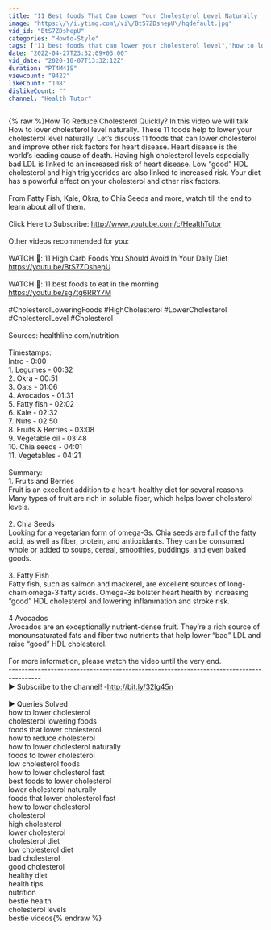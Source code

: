 ```yaml
---
title: "11 Best foods That Can Lower Your Cholesterol Level Naturally | How To Reduce Cholesterol Quickly"
image: "https:\/\/i.ytimg.com\/vi\/BtS7ZDshepU\/hqdefault.jpg"
vid_id: "BtS7ZDshepU"
categories: "Howto-Style"
tags: ["11 best foods that can lower your cholesterol level","how to lower cholesterol","how to lower cholesterol naturally"]
date: "2022-04-27T23:32:09+03:00"
vid_date: "2020-10-07T13:32:12Z"
duration: "PT4M41S"
viewcount: "9422"
likeCount: "108"
dislikeCount: ""
channel: "Health Tutor"
---
```

{% raw %}How To Reduce Cholesterol Quickly? In this video we will talk How to lover cholesterol level naturally. These 11 foods help to lower your cholesterol level naturally.  Let’s discuss 11 foods that can lower cholesterol and improve other risk factors for heart disease. Heart disease is the world’s leading cause of death. Having high cholesterol levels  especially bad LDL  is linked to an increased risk of heart disease. Low “good” HDL cholesterol and high triglycerides are also linked to increased risk. Your diet has a powerful effect on your cholesterol and other risk factors.<br /><br />From Fatty Fish, Kale, Okra, to Chia Seeds and more, watch till the end to learn about all of them.<br /><br />Click Here to Subscribe: <a rel="nofollow" target="blank" href="http://www.youtube.com/c/HealthTutor">http://www.youtube.com/c/HealthTutor</a> <br /><br />Other videos recommended for you:<br /><br />WATCH 🎥:  11 High Carb Foods You Should Avoid In Your Daily Diet<br /><a rel="nofollow" target="blank" href="https://youtu.be/BtS7ZDshepU">https://youtu.be/BtS7ZDshepU</a><br /><br />WATCH 🎥: 11 best foods to eat in the morning<br /><a rel="nofollow" target="blank" href="https://youtu.be/sg7tg6RRY7M">https://youtu.be/sg7tg6RRY7M</a><br /><br />#CholesterolLoweringFoods  #HighCholesterol #LowerCholesterol  #CholesterolLevel #Cholesterol <br /><br />Sources: healthline.com/nutrition<br /><br />Timestamps:<br />Intro - 0:00<br />1. Legumes - 00:32<br />2. Okra - 00:51<br />3. Oats - 01:06<br />4. Avocados - 01:31<br />5. Fatty fish - 02:02<br />6. Kale - 02:32<br />7. Nuts - 02:50<br />8. Fruits &amp; Berries - 03:08<br />9. Vegetable oil - 03:48<br />10. Chia seeds - 04:01<br />11. Vegetables - 04:21<br /><br />Summary:<br />1. Fruits and Berries<br />Fruit is an excellent addition to a heart-healthy diet for several reasons. Many types of fruit are rich in soluble fiber, which helps lower cholesterol levels.<br /><br />2. Chia Seeds<br />Looking for a vegetarian form of omega-3s. Chia seeds are full of the fatty acid, as well as fiber, protein, and antioxidants. They can be consumed whole or added to soups, cereal, smoothies, puddings, and even baked goods.<br /><br />3. Fatty Fish<br />Fatty fish, such as salmon and mackerel, are excellent sources of long-chain omega-3 fatty acids. Omega-3s bolster heart health by increasing “good” HDL cholesterol and lowering inflammation and stroke risk.<br /><br />4 Avocados<br />Avocados are an exceptionally nutrient-dense fruit. They’re a rich source of monounsaturated fats and fiber two nutrients that help lower “bad” LDL and raise “good” HDL cholesterol.<br /><br />For more information, please watch the video until the very end.<br />----------------------------------------------------------------------------------------<br />▶ Subscribe to the channel! -<a rel="nofollow" target="blank" href="http://bit.ly/32lg45n">http://bit.ly/32lg45n</a><br /><br />▶ Queries Solved<br />how to lower cholesterol<br />cholesterol lowering foods<br />foods that lower cholesterol<br />how to reduce cholesterol<br />how to lower cholesterol naturally<br />foods to lower cholesterol<br />low cholesterol foods<br />how to lower cholesterol fast<br />best foods to lower cholesterol<br />lower cholesterol naturally<br />foods that lower cholesterol fast<br />how to lower cholesterol<br />cholesterol<br />high cholesterol<br />lower cholesterol<br />cholesterol diet<br />low cholesterol diet<br />bad cholesterol<br />good cholesterol<br />healthy diet<br />health tips<br />nutrition<br />bestie health<br />cholesterol levels<br />bestie videos{% endraw %}
